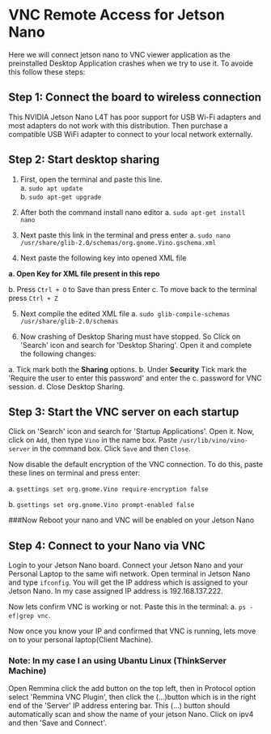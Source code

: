 # VNC Remote Access for Jetson Nano

Here we will connect jetson nano to VNC viewer application as the preinstalled Desktop Application crashes when we try to use it. To avoide this follow these steps:

## Step 1: Connect the board to wireless connection

This NVIDIA Jetson Nano L4T has poor support for USB Wi-Fi adapters and most adapters do not work with this distribution. Then purchase a compatible USB WiFi adapter to connect to your local network externally.

## Step 2: Start desktop sharing

1. First, open the terminal and paste this line.
<br>a. `sudo apt update`
<br>b. `sudo apt-get upgrade`

2. After both the command install nano editor
a. `sudo apt-get install nano`

3. Next paste this link in the terminal and press enter
a. `sudo nano /usr/share/glib-2.0/schemas/org.gnome.Vino.gschema.xml`

4. Next paste the following key into opened XML file 

<p><b> a. Open Key for XML file present in this repo</b></p>

b. Press `Ctrl + O` to Save than press Enter
c. To move back to the terminal press `Ctrl + Z`

5. Next compile the edited XML file
a. `sudo glib-compile-schemas /usr/share/glib-2.0/schemas`

6. Now crashing of Desktop Sharing must have stopped. So Click on 'Search' icon and search for 'Desktop Sharing'. Open it and complete the following changes:

a. Tick mark both the <b>Sharing</b> options. 
b. Under <b>Security</b> Tick mark the 'Require the user to enter this password' and enter the c. password for VNC session.
d. Close Desktop Sharing.

## Step 3: Start the VNC server on each startup

Click on 'Search' icon and search for 'Startup Applications'. Open it. Now, click on `Add`, then type `Vino` in the name box. Paste `/usr/lib/vino/vino-server` in the command box. Click `Save` and then `Close`.

Now disable the default encryption of the VNC connection. To do this, paste these lines on 
terminal and press enter:

a. `gsettings set org.gnome.Vino require-encryption false`

b. `gsettings set org.gnome.Vino prompt-enabled false`

###Now Reboot your nano and VNC will be enabled on your Jetson Nano

## Step 4: Connect to your Nano via VNC

Login to your Jetson Nano board. Connect your Jetson Nano and your Personal Laptop to the same wifi network. Open terminal in Jetson Nano and type `ifconfig`. You will get the IP address which is assigned to your Jetson Nano. In my case assigned IP address is 192.168.137.222.

Now lets confirm VNC is working or not. Paste this in the terminal:
a. `ps -ef|grep vnc`.

Now once you know your IP and confirmed that VNC is running, lets move on to your personal laptop(Client Machine).

### Note: In my case I an using Ubantu Linux (ThinkServer Machine)

Open Remmina click the add button on the top left, then in Protocol option select 'Remmina VNC Plugin', then click the (…)button which is in the right end of the 'Server' IP address entering bar. This (…) button should automatically scan and show the name of your jetson Nano. Click on ipv4 and then 'Save and Connect'.



